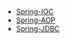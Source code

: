 - [Spring-IOC](./spring/spring-ioc "Spring-IOC")
- [Spring-AOP](./spring/spring-aop "Spring-AOP")
- [Spring-JDBC](./spring/spring-jdbc "Spring-JDBC")